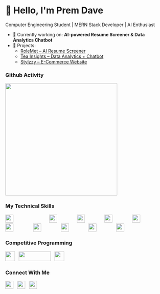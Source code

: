 # 👋 Hello, I'm Prem Dave  

Computer Engineering Student | MERN Stack Developer | AI Enthusiast  

- 🔭 Currently working on: **AI-powered Resume Screener & Data Analytics Chatbot** 
- 🚀 Projects:  
  - [RoleMet – AI Resume Screener](https://github.com/prem-d-25/role-met)  
  - [Tea Insights – Data Analytics + Chatbot](https://tea-insights-app.vercel.app/)  
  - [Stylzzy – E-Commerce Website](https://my-shopify-store-six.vercel.app/)  


###  Github Activity
<p>
  <a href="https://git.io/streak-stats" style="text-decoration:none;">
    <img src="https://streak-stats.demolab.com?user=prem-d-25&theme=dark&border_radius=10" width="350"/>
  </a>
</p>


### My Technical Skills  

<p>
  <img src="https://cdn.jsdelivr.net/gh/devicons/devicon/icons/c/c-original.svg" width="25" height="25" style="margin-right:100px;" />&nbsp;&nbsp;
  <img src="https://cdn.jsdelivr.net/gh/devicons/devicon/icons/cplusplus/cplusplus-original.svg" width="25" height="25" style="margin-right:50px;" />&nbsp;&nbsp;
  <img src="https://cdn.jsdelivr.net/gh/devicons/devicon/icons/java/java-original.svg" width="25" height="25" style="margin-right:50px;" />&nbsp;&nbsp;
  <img src="https://cdn.jsdelivr.net/gh/devicons/devicon/icons/javascript/javascript-original.svg" width="25" height="25" style="margin-right:50px;" />&nbsp;&nbsp;
  <img src="https://cdn.jsdelivr.net/gh/devicons/devicon/icons/react/react-original.svg" width="25" height="25" style="margin-right:50px;" />&nbsp;&nbsp;
  <img src="https://cdn.jsdelivr.net/gh/devicons/devicon/icons/nodejs/nodejs-original.svg" width="25" height="25" style="margin-right:50px;" />&nbsp;&nbsp;
  <img src="https://cdn.jsdelivr.net/gh/devicons/devicon/icons/express/express-original.svg" width="25" height="25" style="margin-right:50px;" />&nbsp;&nbsp;
  <img src="https://cdn.jsdelivr.net/gh/devicons/devicon/icons/mongodb/mongodb-original.svg" width="25" height="25" style="margin-right:50px;" />&nbsp;&nbsp;
  <img src="https://upload.wikimedia.org/wikipedia/commons/d/d5/Tailwind_CSS_Logo.svg" width="25" height="25" style="margin-right:50px;" />&nbsp;&nbsp;
  <img src="https://cdn.jsdelivr.net/gh/devicons/devicon/icons/git/git-original.svg" width="25" height="25" style="margin-right:50px;" />&nbsp;&nbsp;
</p>


###  Competitive Programming  

  [<img src="https://cdn.iconscout.com/icon/free/png-256/leetcode-3521542-2944960.png" width="30" height="30"/>](https://leetcode.com/u/Prem_D_Learn/)&nbsp;&nbsp;
  [<img src="https://codeforces.org/s/78192/images/codeforces-sponsored-by-ton.png" width="100" height="30"/>](https://codeforces.com/profile/prem_d_xd)&nbsp;&nbsp;
  [<img src="https://upload.wikimedia.org/wikipedia/commons/6/65/HackerRank_logo.png" width="30" height="30"/>](https://www.hackerrank.com/profile/premdave3705)






###  Connect With Me  

[<img src="https://cdn-icons-png.flaticon.com/512/732/732200.png" width="25" height="25"/>](mailto:premdave3705@gmail.com)&nbsp;&nbsp;
[<img src="https://cdn.jsdelivr.net/gh/devicons/devicon/icons/linkedin/linkedin-original.svg" width="25" height="25"/>](https://linkedin.com/in/prem-dave)&nbsp;&nbsp;
[<img src="https://cdn.jsdelivr.net/gh/devicons/devicon/icons/github/github-original.svg" width="25" height="25"/>](https://github.com/prem-d-25)&nbsp;&nbsp;

